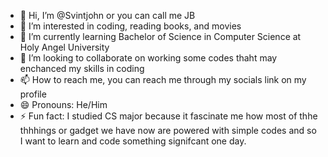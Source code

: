 - 👋 Hi, I’m @Svintjohn or you can call me JB
- 👀 I’m interested in coding, reading books, and movies
- 🌱 I’m currently learning Bachelor of Science in Computer Science at Holy Angel University
- 💞️ I’m looking to collaborate on working some codes thaht may enchanced my skills in coding
- 📫 How to reach me, you can reach me through my socials link on my profile
- 😄 Pronouns: He/Him
- ⚡ Fun fact: I studied CS major because it fascinate me how most of thhe thhhings or gadget we have now are powered with simple codes and so I want to learn and code something signifcant one day.

<!---
Svintjohn/Svintjohn is a ✨ special ✨ repository because its `README.md` (this file) appears on your GitHub profile.
You can click the Preview link to take a look at your changes.
--->
